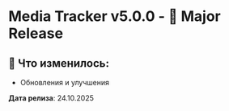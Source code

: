 # Media Tracker v5.0.0 - 🚀 Major Release

## 📝 Что изменилось:

- Обновления и улучшения

**Дата релиза**: 24.10.2025